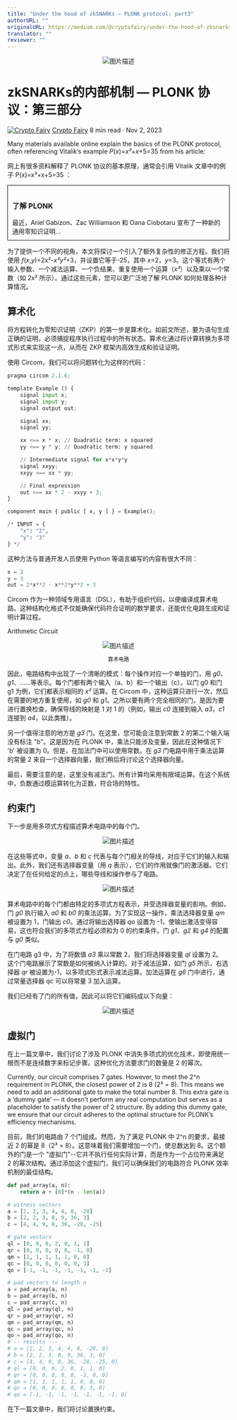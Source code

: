 ```yaml
---
title: "Under the hood of zkSNARKs — PLONK protocol: part3"
authorURL: ""
originalURL: https://medium.com/@cryptofairy/under-the-hood-of-zksnarks-plonk-protocol-part3-821855e49ce6
translator: ""
reviewer: ""
---
```



<div align="center">
  <img src="./1_i0lHuI6MK-k5f1k8bm178w.webp" alt="图片描述">
</div>

<!-- more -->

# zkSNARKs的内部机制 — PLONK 协议：第三部分

[![Crypto Fairy](./1_nrbTgZM_zY_Isf4qDqpfjA.png)](https://medium.com/@cryptofairy) [Crypto Fairy](https://medium.com/@cryptofairy)
8 min read · Nov 2, 2023

Many materials available online explain the basics of the PLONK protocol, often referencing Vitalik’s example _P_(_x_)=_x³_+_x_+5=35 from his article:

网上有很多资料解释了 PLONK 协议的基本原理，通常会引用 Vitalik 文章中的例子 P(x)=x³+x+5=35 ：

<a href="https://vitalik.ca/general/2019/09/22/plonk.html?source=post_page-----821855e49ce6--------------------------------" style="text-decoration: none; color: inherit;">
  <div style="display: flex; justify-content: flex-start; border: 1px solid black; padding: 10px;">  
    <div style="text-align: left;">
      <h3>了解 PLONK</h3>
      <div>最近，Ariel Gabizon、Zac Williamson 和 Oana Ciobotaru 宣布了一种新的通用零知识证明...</div>
    </div>
  </div>
</a>


为了提供一个不同的视角，本文将探讨一个引入了额外复杂性的修正方程。我们将使用 _f_(_x_,_y_)=2x²-_x²y²_+3，并设置它等于-25，其中 _x_\=2，_y_\=3。这个等式有两个输入参数、一个减法运算、一个负结果、重复使用一个运算（_x²_）以及乘以一个常数（如 2x² 所示）。通过这些元素，您可以更广泛地了解 PLONK 如何处理各种计算情况。

## 算术化

将方程转化为零知识证明（ZKP）的第一步是算术化。如前文所述，要为语句生成正确的证明，必须捕捉程序执行过程中的所有状态。算术化通过将计算转换为多项式形式来实现这一点，从而在 ZKP 框架内高效生成和验证证明。


使用 Circom，我们可以将问题转化为这样的代码：

```python
pragma circom 2.1.6;

template Example () {
    signal input x;
    signal input y;
    signal output out;

    signal xx;
    signal yy;

    xx <== x * x; // Quadratic term: x squared
    yy <== y * y; // Quadratic term: y squared

    // Intermediate signal for x*x*y*y
    signal xxyy;
    xxyy <== xx * yy;

    // Final expression
    out <== xx * 2 - xxyy + 3;
}

component main { public [ x, y ] } = Example();

/* INPUT = {
    "x": "2",
    "y": "3"
} */
```


这种方法与普通开发人员使用 Python 等语言编写的内容有很大不同：


```Python
x = 2  
y = 3  
out = 2*x**2 - x**2*y**2 + 3
```

Circom 作为一种领域专用语言（DSL），有助于组织代码，以便编译成算术电路。这种结构化格式不仅能确保代码符合证明的数学要求，还能优化电路生成和证明计算过程。

Arithmetic Circuit


<div align="center">
  <img src="./1_ziBTJn54Cajksz3iwWioSA.webp" alt="图片描述">
  <p style="font-size: 12px">算术电路</p>
</div>

因此，电路结构中出现了一个清晰的模式：每个操作对应一个单独的门，用 _g0_、_g1_、......等表示。每个门都有两个输入（a、b）和一个输出（c）。以门 g0 和门 g1 为例，它们都表示相同的 _x²_ 运算。在 Circom 中，这种运算只进行一次，然后在需要的地方重复使用，如 _g0_ 和 _g1_。之所以要有两个完全相同的门，是因为要进行置换检查，确保导线的映射是 1 对 1 的（例如，输出 _c0_ 连接到输入 _a3_，_c1_ 连接到 _a4_，以此类推）。



另一个值得注意的地方是 _g3_ 门。在这里，您可能会注意到常数 2 的第二个输入端没有标注 "b"。这是因为在 PLONK 中，乘法只能涉及变量，因此在这种情况下 'b' 被设置为 0。但是，在加法门中可以使用常数。在 _g3_ 门电路中用于乘法运算的常量 2 来自一个选择器向量，我们稍后将讨论这个选择器向量。

最后，需要注意的是，这里没有减法门。所有计算均采用有限域运算。在这个系统中，负数通过模运算转化为正数，符合场的特性。

## 约束门

下一步是用多项式方程描述算术电路中的每个门。

<div align="center">
  <img src="./1_rg-WtwNJPgWKe-8TRAE6xA.webp" alt="图片描述">
</div>

在这些等式中，变量 _a_、_b_ 和 _c_ 代表与每个门相关的导线，对应于它们的输入和输出。此外，我们还有选择器变量（用 _q_ 表示），它们的作用就像门的激活器。它们决定了在任何给定的点上，哪些导线和操作参与了电路。


<div align="center">
  <img src="./1_rPNCyXiyGdP_MgXyIXW59A.webp" alt="图片描述">
</div>



算术电路中的每个门都由特定的多项式方程表示，并受选择器变量的影响。例如，门 _g0_ 执行输入 _a0_ 和 _b0_ 的乘法运算。为了实现这一操作，乘法选择器变量 _qm_ 被设置为 1，门输出 _c0_。通过将输出选择器 _qo_ 设置为 -1，使输出激活变得容易，这也符合我们的多项式方程必须和为 0 的约束条件。门 _g1_、_g2_ 和 _g4_ 的配置与 _g0_ 类似。


在门电路 g3 中，为了将数值 _a3_ 乘以常数 2，我们将选择器变量 _ql_ 设置为 2。 这个门电路展示了常数是如何被纳入计算的。对于减法运算，如门 _g5_ 所示，右选择器 _qr_ 被设置为-1，以多项式形式表示减法运算。加法运算在 _g6_ 门中进行，通过常量选择器 _qc_ 可以将常量 3 加入运算。


我们已经有了门的所有值，因此可以将它们编码成以下向量：

<div align="center">
  <img src="./1_RbF8x1Y--LLr53FwOG7_Uw.webp" alt="图片描述">
</div>

## 虚拟门

在上一篇文章中，我们讨论了涉及 PLONK 中消失多项式的优化技术，即使用统一根而不是连续数字来标记步骤。这种优化方法要求门的数量是 2 的幂次。

Currently, our circuit comprises 7 gates. However, to meet the 2^n requirement in PLONK, the closest power of 2 is 8 (2³ = 8). This means we need to add an additional gate to make the total number 8. This extra gate is a ‘dummy gate’ — it doesn’t perform any real computation but serves as a placeholder to satisfy the power of 2 structure. By adding this dummy gate, we ensure that our circuit adheres to the optimal structure for PLONK’s efficiency mechanisms.

目前，我们的电路由 7 个门组成。然而，为了满足 PLONK 中 2^n 的要求，最接近 2 的幂是 8（2³ = 8）。这意味着我们需要增加一个门，使总数达到 8。这个额外的门是一个 "虚拟门"--它并不执行任何实际计算，而是作为一个占位符来满足 2 的幂次结构。通过添加这个虚拟门，我们可以确保我们的电路符合 PLONK 效率机制的最佳结构。

```python
def pad_array(a, n):
    return a + [0]*(n - len(a))

# witness vectors
a = [2, 2, 3, 4, 4, 8, -28]
b = [2, 2, 3, 0, 9, 36, 3]
c = [4, 4, 9, 8, 36, -28, -25]

# gate vectors
ql = [0, 0, 0, 2, 0, 1, 1]
qr = [0, 0, 0, 0, 0, -1, 0]
qm = [1, 1, 1, 1, 1, 0, 0]
qc = [0, 0, 0, 0, 0, 0, 3]
qo = [-1, -1, -1, -1, -1, -1, -1]

# pad vectors to length n
a = pad_array(a, n)
b = pad_array(b, n)
c = pad_array(c, n)
ql = pad_array(ql, n)
qr = pad_array(qr, n)
qm = pad_array(qm, n)
qc = pad_array(qc, n)
qo = pad_array(qo, n)
# -- results ---
# a = [2, 2, 3, 4, 4, 8, -28, 0]
# b = [2, 2, 3, 0, 9, 36, 3, 0]
# c = [4, 4, 9, 8, 36, -28, -25, 0]
# ql = [0, 0, 0, 2, 0, 1, 1, 0]
# qr = [0, 0, 0, 0, 0, -1, 0, 0]
# qm = [1, 1, 1, 1, 1, 0, 0, 0]
# qc = [0, 0, 0, 0, 0, 0, 3, 0]
# qo = [-1, -1, -1, -1, -1, -1, -1, 0]
```


在下一篇文章中，我们将讨论置换约束。

